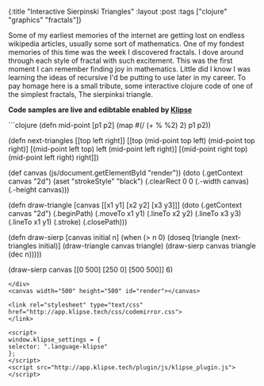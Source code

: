 {:title "Interactive Sierpinski Triangles"
 :layout :post
 :tags  ["clojure" "graphics" "fractals"]}

Some of my earliest memories of the internet are getting lost on endless wikipedia articles, usually some sort of mathematics. One of my fondest memories of this time was the week I discovered fractals. I dove around through each style of fractal with such excitement. This was the first moment I can remember finding joy in mathematics. Little did I know I was learning the ideas of recursive I'd be putting to use later in my career. To pay homage here is a small tribute, some interactive clojure code of one of the simplest fractals, The sierpinksi triangle.

**Code samples are live and edibtable enabled by [Klipse](http://github.com/viebel/klipse)**

<div class="language-klipse "> 
```clojure
(defn mid-point [p1 p2]
  (map #(/ (+ % %2) 2) p1 p2))

(defn next-triangles [[top left right]]
  [[top (mid-point top left) (mid-point top right)]
   [(mid-point left top) left (mid-point left right)]
   [(mid-point right top) (mid-point left right) right]])

(def canvas (js/document.getElementById "render"))
(doto (.getContext canvas "2d")
  (aset "strokeStyle" "black")
  (.clearRect 0 0 (.-width canvas) (.-height canvas)))

(defn draw-triangle [canvas [[x1 y1] [x2 y2] [x3 y3]]]
  (doto (.getContext canvas "2d")
    (.beginPath)
    (.moveTo x1 y1)
    (.lineTo x2 y2)
    (.lineTo x3 y3)
    (.lineTo x1 y1)
    (.stroke)
    (.closePath)))

(defn draw-sierp [canvas initial n]
  (when (> n 0)
    (doseq [triangle (next-triangles initial)]
      (draw-triangle canvas triangle)
      (draw-sierp canvas triangle (dec n)))))

(draw-sierp canvas [[0 500] [250 0] [500 500]] 6)
```
</div>
<canvas width="500" height="500" id="render"></canvas>

<link rel="stylesheet" type="text/css" href="http://app.klipse.tech/css/codemirror.css"> 
</link>

<script>
window.klipse_settings = {
selector: ".language-klipse"
};
</script>
<script src="http://app.klipse.tech/plugin/js/klipse_plugin.js"></script>
